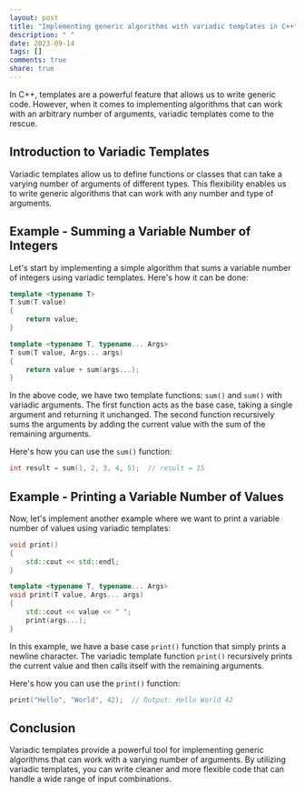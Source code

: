 ```yaml
---
layout: post
title: "Implementing generic algorithms with variadic templates in C++"
description: " "
date: 2023-09-14
tags: []
comments: true
share: true
---
```


In C++, templates are a powerful feature that allows us to write generic code. However, when it comes to implementing algorithms that can work with an arbitrary number of arguments, variadic templates come to the rescue.

## Introduction to Variadic Templates

Variadic templates allow us to define functions or classes that can take a varying number of arguments of different types. This flexibility enables us to write generic algorithms that can work with any number and type of arguments.

## Example - Summing a Variable Number of Integers

Let's start by implementing a simple algorithm that sums a variable number of integers using variadic templates. Here's how it can be done:

```cpp
template <typename T>
T sum(T value)
{
    return value;
}

template <typename T, typename... Args>
T sum(T value, Args... args)
{
    return value + sum(args...);
}
```

In the above code, we have two template functions: `sum()` and `sum()` with variadic arguments. The first function acts as the base case, taking a single argument and returning it unchanged. The second function recursively sums the arguments by adding the current value with the sum of the remaining arguments.

Here's how you can use the `sum()` function:

```cpp
int result = sum(1, 2, 3, 4, 5);  // result = 15
```

## Example - Printing a Variable Number of Values

Now, let's implement another example where we want to print a variable number of values using variadic templates:

```cpp
void print()
{
    std::cout << std::endl;
}

template <typename T, typename... Args>
void print(T value, Args... args)
{
    std::cout << value << " ";
    print(args...);
}
```

In this example, we have a base case `print()` function that simply prints a newline character. The variadic template function `print()` recursively prints the current value and then calls itself with the remaining arguments.

Here's how you can use the `print()` function:

```cpp
print("Hello", "World", 42);  // Output: Hello World 42
```

## Conclusion

Variadic templates provide a powerful tool for implementing generic algorithms that can work with a varying number of arguments. By utilizing variadic templates, you can write cleaner and more flexible code that can handle a wide range of input combinations.